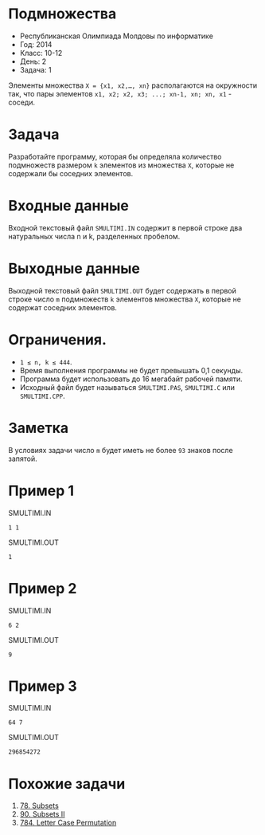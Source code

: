# Подмножества

* Республиканская Олимпиада Молдовы по информатике
* Год: 2014
* Класс: 10-12
* День: 2
* Задача: 1

Элементы множества `X = {x1, x2,…, xn}` располагаются на окружности так, что пары элементов 
`x1, x2; х2, х3; ...; xn-1, xn; xn, x1` - соседи.

# Задача 
Разработайте программу, которая бы определяла количество подмножеств размером  `k` элементов из множества `X`, 
которые не содержали бы соседних элементов.

# Входные данные 
Входной текстовый файл `SMULTIMI.IN` содержит в первой строке два натуральных числа n и k, разделенных пробелом.

# Выходные данные 

Выходной текстовый файл `SMULTIMI.OUT` будет содержать в первой строке число `m` подмножеств `k` 
элементов множества `X`, которые не содержат соседних элементов.

# Ограничения. 
* `1 ≤ n, k ≤ 444`. 
* Время выполнения программы не будет превышать 0,1 секунды. 
* Программа будет использовать до 16 мегабайт рабочей памяти. 
* Исходный файл будет называться `SMULTIMI.PAS`, `SMULTIMI.C` или `SMULTIMI.CPP`.

# Заметка 
В условиях задачи число `m` будет иметь не более `93` знаков после запятой.

# Пример 1
SMULTIMI.IN
```
1 1
```

SMULTIMI.OUT
```
1
```

# Пример 2
SMULTIMI.IN
```
6 2
```

SMULTIMI.OUT
```
9
```

# Пример 3
SMULTIMI.IN
```
64 7
```

SMULTIMI.OUT
```
296854272
```


# Похожие задачи
1. [78. Subsets](https://leetcode.com/problems/subsets/)
2. [90. Subsets II](https://leetcode.com/problems/subsets-ii/)
3. [784. Letter Case Permutation](https://leetcode.com/problems/letter-case-permutation/)

